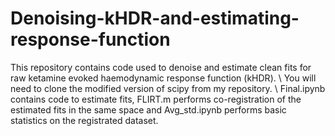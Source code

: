 # Denoising-kHDR-and-estimating-response-function

This repository contains code used to denoise and estimate clean fits for raw ketamine evoked haemodynamic response function (kHDR). 
\\
You will need to clone the modified version of scipy from my repository.
\\
Final.ipynb contains code to estimate fits, FLIRT.m performs co-registration of the estimated fits in the same space and Avg_std.ipynb performs basic statistics on the registrated dataset.
